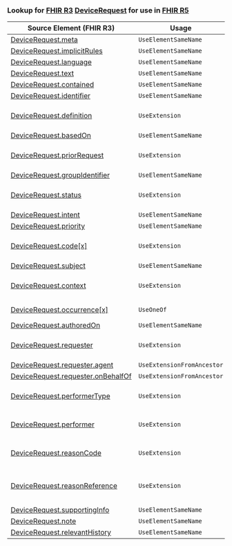 ### Lookup for [FHIR R3](https://hl7.org/fhir/STU3/) [DeviceRequest](https://hl7.org/fhir/STU3/DeviceRequest.html) for use in [FHIR R5](https://hl7.org/fhir/R5/)

| Source Element (FHIR R3) | Usage | Target |
| -------------- | ----- | ------ |
| [DeviceRequest.meta](https://hl7.org/fhir/STU3/DeviceRequest.html#resource) | `UseElementSameName` | [DeviceRequest.meta](https://hl7.org/fhir/R5/DeviceRequest.html#resource) |
| [DeviceRequest.implicitRules](https://hl7.org/fhir/STU3/DeviceRequest.html#resource) | `UseElementSameName` | [DeviceRequest.implicitRules](https://hl7.org/fhir/R5/DeviceRequest.html#resource) |
| [DeviceRequest.language](https://hl7.org/fhir/STU3/DeviceRequest.html#resource) | `UseElementSameName` | [DeviceRequest.language](https://hl7.org/fhir/R5/DeviceRequest.html#resource) |
| [DeviceRequest.text](https://hl7.org/fhir/STU3/DeviceRequest.html#resource) | `UseElementSameName` | [DeviceRequest.text](https://hl7.org/fhir/R5/DeviceRequest.html#resource) |
| [DeviceRequest.contained](https://hl7.org/fhir/STU3/DeviceRequest.html#resource) | `UseElementSameName` | [DeviceRequest.contained](https://hl7.org/fhir/R5/DeviceRequest.html#resource) |
| [DeviceRequest.identifier](https://hl7.org/fhir/STU3/DeviceRequest.html#resource) | `UseElementSameName` | [DeviceRequest.identifier](https://hl7.org/fhir/R5/DeviceRequest.html#resource) |
| [DeviceRequest.definition](https://hl7.org/fhir/STU3/DeviceRequest.html#resource) | `UseExtension` | [http://hl7.org/fhir/3.0/StructureDefinition/extension-DeviceRequest.definition](StructureDefinition-ext-R3-DeviceRequest.definition.html) |
| [DeviceRequest.basedOn](https://hl7.org/fhir/STU3/DeviceRequest.html#resource) | `UseElementSameName` | [DeviceRequest.basedOn](https://hl7.org/fhir/R5/DeviceRequest.html#resource) |
| [DeviceRequest.priorRequest](https://hl7.org/fhir/STU3/DeviceRequest.html#resource) | `UseExtension` | [http://hl7.org/fhir/3.0/StructureDefinition/extension-DeviceRequest.priorRequest](StructureDefinition-ext-R3-DeviceRequest.priorRequest.html) |
| [DeviceRequest.groupIdentifier](https://hl7.org/fhir/STU3/DeviceRequest.html#resource) | `UseElementSameName` | [DeviceRequest.groupIdentifier](https://hl7.org/fhir/R5/DeviceRequest.html#resource) |
| [DeviceRequest.status](https://hl7.org/fhir/STU3/DeviceRequest.html#resource) | `UseExtension` | [http://hl7.org/fhir/3.0/StructureDefinition/extension-DeviceRequest.status](StructureDefinition-ext-R3-DeviceRequest.status.html) |
| [DeviceRequest.intent](https://hl7.org/fhir/STU3/DeviceRequest.html#resource) | `UseElementSameName` | [DeviceRequest.intent](https://hl7.org/fhir/R5/DeviceRequest.html#resource) |
| [DeviceRequest.priority](https://hl7.org/fhir/STU3/DeviceRequest.html#resource) | `UseElementSameName` | [DeviceRequest.priority](https://hl7.org/fhir/R5/DeviceRequest.html#resource) |
| [DeviceRequest.code[x]](https://hl7.org/fhir/STU3/DeviceRequest.html#resource) | `UseExtension` | [http://hl7.org/fhir/3.0/StructureDefinition/extension-DeviceRequest.code](StructureDefinition-ext-R3-DeviceRequest.code.html) |
| [DeviceRequest.subject](https://hl7.org/fhir/STU3/DeviceRequest.html#resource) | `UseElementSameName` | [DeviceRequest.subject](https://hl7.org/fhir/R5/DeviceRequest.html#resource) |
| [DeviceRequest.context](https://hl7.org/fhir/STU3/DeviceRequest.html#resource) | `UseExtension` | [http://hl7.org/fhir/3.0/StructureDefinition/extension-DeviceRequest.context](StructureDefinition-ext-R3-DeviceRequest.context.html) |
| [DeviceRequest.occurrence[x]](https://hl7.org/fhir/STU3/DeviceRequest.html#resource) | `UseOneOf` | [DeviceRequest.occurrence[x]](https://hl7.org/fhir/R5/DeviceRequest.html#resource)<br />[DeviceRequest.occurrence[x]](https://hl7.org/fhir/R5/DeviceRequest.html#resource) |
| [DeviceRequest.authoredOn](https://hl7.org/fhir/STU3/DeviceRequest.html#resource) | `UseElementSameName` | [DeviceRequest.authoredOn](https://hl7.org/fhir/R5/DeviceRequest.html#resource) |
| [DeviceRequest.requester](https://hl7.org/fhir/STU3/DeviceRequest.html#resource) | `UseExtension` | [http://hl7.org/fhir/3.0/StructureDefinition/extension-DeviceRequest.requester](StructureDefinition-ext-R3-DeviceRequest.requester.html) |
| [DeviceRequest.requester.agent](https://hl7.org/fhir/STU3/DeviceRequest.html#resource) | `UseExtensionFromAncestor` | - |
| [DeviceRequest.requester.onBehalfOf](https://hl7.org/fhir/STU3/DeviceRequest.html#resource) | `UseExtensionFromAncestor` | - |
| [DeviceRequest.performerType](https://hl7.org/fhir/STU3/DeviceRequest.html#resource) | `UseExtension` | [http://hl7.org/fhir/3.0/StructureDefinition/extension-DeviceRequest.performerType](StructureDefinition-ext-R3-DeviceRequest.performerType.html) |
| [DeviceRequest.performer](https://hl7.org/fhir/STU3/DeviceRequest.html#resource) | `UseExtension` | [http://hl7.org/fhir/3.0/StructureDefinition/extension-DeviceRequest.performer](StructureDefinition-ext-R3-DeviceRequest.performer.html) |
| [DeviceRequest.reasonCode](https://hl7.org/fhir/STU3/DeviceRequest.html#resource) | `UseExtension` | [http://hl7.org/fhir/3.0/StructureDefinition/extension-DeviceRequest.reasonCode](StructureDefinition-ext-R3-DeviceRequest.reasonCode.html) |
| [DeviceRequest.reasonReference](https://hl7.org/fhir/STU3/DeviceRequest.html#resource) | `UseExtension` | [http://hl7.org/fhir/3.0/StructureDefinition/extension-DeviceRequest.reasonReference](StructureDefinition-ext-R3-DeviceRequest.reasonReference.html) |
| [DeviceRequest.supportingInfo](https://hl7.org/fhir/STU3/DeviceRequest.html#resource) | `UseElementSameName` | [DeviceRequest.supportingInfo](https://hl7.org/fhir/R5/DeviceRequest.html#resource) |
| [DeviceRequest.note](https://hl7.org/fhir/STU3/DeviceRequest.html#resource) | `UseElementSameName` | [DeviceRequest.note](https://hl7.org/fhir/R5/DeviceRequest.html#resource) |
| [DeviceRequest.relevantHistory](https://hl7.org/fhir/STU3/DeviceRequest.html#resource) | `UseElementSameName` | [DeviceRequest.relevantHistory](https://hl7.org/fhir/R5/DeviceRequest.html#resource) |
